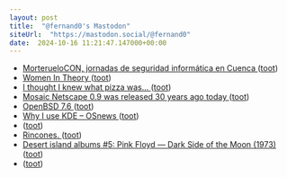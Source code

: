```yaml
---
layout: post
title:  "@fernand0's Mastodon"
siteUrl:  "https://mastodon.social/@fernand0"
date:  2024-10-16 11:21:47.147000+00:00
---
```

*  [MorterueloCON, jornadas de seguridad informática en Cuenca ](https://www.morteruelo.net) ([toot](https://mastodon.social/@fernand0/113316836615404904))
*  [Women In Theory ](https://rjlipton.com/2024/09/20/women-in-theory-2) ([toot](https://mastodon.social/@fernand0/113316636211465853))
*  [I thought I knew what  pizza was... ](https://blog.computationalcomplexity.org/2024/09/i-thought-i-knew-what-pizza-was.htm) ([toot](https://mastodon.social/@fernand0/113316427383909766))
*  [Mosaic Netscape 0.9 was released 30 years ago today ](https://www.jwz.org/blog/2024/10/mosaic-netscape-0-9-was-released-30-years-ago-today) ([toot](https://mastodon.social/@fernand0/113316143566302731))
*  [OpenBSD 7.6 ](https://www.openbsd.org/76.htm) ([toot](https://mastodon.social/@fernand0/113315115692485982))
*  [Why I use KDE  –  OSnews ](https://www.osnews.com/story/140538/why-i-use-kde) ([toot](https://mastodon.social/@fernand0/113314410800418459))
*  [ ](https://mastodon.social/users/fernand0/statuses/113312803075093185/activity) ([toot](https://mastodon.social/users/fernand0/statuses/113312803075093185/activity))
*  [Rincones. ](https://avecesunafoto.wordpress.com/2024/10/15/rincones-2) ([toot](https://mastodon.social/@fernand0/113312705218875374))
*  [Desert island albums #5: Pink Floyd — Dark Side of the Moon (1973) ](https://reprog.wordpress.com/2024/10/01/desert-island-albums-5-pink-floyd-dark-side-of-the-moon-1973) ([toot](https://mastodon.social/@fernand0/113312700446068218))
*  [ ](https://masto.es/@macosas) ([toot](https://mastodon.social/@fernand0/113312445977391868))
